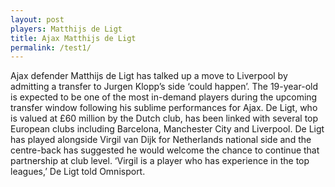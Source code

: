```yaml
---
layout: post
players: Matthijs de Ligt
title: Ajax Matthijs de Ligt
permalink: /test1/
---
```


Ajax defender Matthijs de Ligt has talked up a move to Liverpool by admitting a transfer to Jurgen Klopp’s side ‘could happen’. The 19-year-old is expected to be one of the most in-demand players during the upcoming transfer window following his sublime performances for Ajax. De Ligt, who is valued at £60 million by the Dutch club, has been linked with several top European clubs including Barcelona, Manchester City and Liverpool. De Ligt has played alongside Virgil van Dijk for Netherlands national side and the centre-back has suggested he would welcome the chance to continue that partnership at club level. ‘Virgil is a player who has experience in the top leagues,’ De Ligt told Omnisport.

